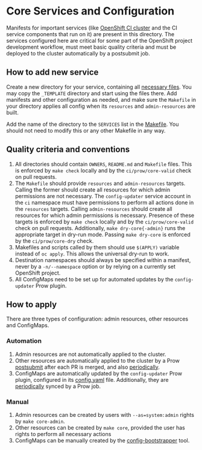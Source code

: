 # Core Services and Configuration

Manifests for important services (like [OpenShift CI cluster](https://api.ci.openshift.org/)
and the CI service components that run on it) are present in this directory. The
services configured here are critical for some part of the OpenShift project
development workflow, must meet basic quality criteria and must be deployed to
the cluster automatically by a postsubmit job.

## How to add new service

Create a new directory for your service, containing all [necessary files](#quality-criteria-and-conventions).
You may copy the `_TEMPLATE` directory and start using the files there. Add
manifests and other configuration as needed, and make sure the `Makefile` in
your directory applies all config when its `resources` and `admin-resources` are
built.

Add the name of the directory to the `SERVICES` list in the [Makefile](./Makefile).
You should not need to modify this or any other Makefile in any way.

## Quality criteria and conventions

1. All directories should contain `OWNERS`, `README.md` and `Makefile` files.
   This is enforced by `make check` locally and by the `ci/prow/core-valid`
   check on pull requests.
2. The `Makefile` should provide `resources` and `admin-resources` targets.
   Calling the former should create all resources for which admin permissions
   are not necessary. The `config-updater` service account in the `ci` namespace
   must have permissions to perform all actions done in the `resources` targets.
   Calling `admin-resources` should create all resources for which admin
   permissions is necessary. Presence of these targets is enforced by
   `make check` locally and by the `ci/prow/core-valid` check on pull requests.
   Additionally, `make dry-core{-admin}` runs the appropriate target in dry-run
   mode. Passing `make dry-core` is enforced by the `ci/prow/core-dry` check.
3. Makefiles and scripts called by them should use `$(APPLY)` variable instead
   of `oc apply`. This allows the universal dry-run to work.
4. Destination namespaces should always be specified within a manifest, never
   by a `-n/--namespace` option or by relying on a currently set OpenShift
   project.
5. All ConfigMaps need to be set up for automated updates by the
   `config-updater` Prow plugin.

## How to apply

There are three types of configuration: admin resources, other resources and
ConfigMaps.

### Automation

1. Admin resources are not automatically applied to the cluster.
2. Other resources are automatically applied to the cluster by a Prow
   [postsubmit](https://prow.svc.ci.openshift.org/?job=branch-ci-openshift-release-master-core-apply)
   after each PR is merged, and also [periodically](https://prow.svc.ci.openshift.org/?job=openshift-release-master-core-apply).
3. ConfigMaps are automatically updated by the `config-updater` Prow plugin,
   configured in its [config.yaml](../cluster/ci/config/prow/config.yaml) file.
   Additionally, they are [periodically](https://prow.svc.ci.openshift.org/?job=openshift-release-master-config-bootstrapper)
   synced by a Prow job.

### Manual

1. Admin resources can be created by users with `--as=system:admin` rights by
   `make core-admin`.
2. Other resources can be created by `make core`, provided the user has rights
   to perform all necessary actions
3. ConfigMaps can be manually created by the [config-bootstrapper](https://github.com/kubernetes/test-infra/tree/master/prow/cmd/config-bootstrapper)
   tool.
